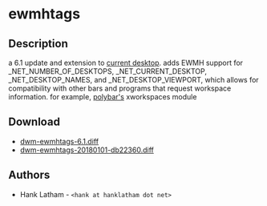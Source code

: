 ewmhtags
========

Description
-----------
a 6.1 update and extension to [current desktop][1].
adds EWMH support for \_NET\_NUMBER\_OF\_DESKTOPS, \_NET\_CURRENT\_DESKTOP, \_NET\_DESKTOP\_NAMES,
and \_NET\_DESKTOP\_VIEWPORT, which allows for compatibility with other bars and programs that request workspace information.
for example, [polybar's][2] xworkspaces module

Download
--------
* [dwm-ewmhtags-6.1.diff](dwm-ewmhtags-6.1.diff)
* [dwm-ewmhtags-20180101-db22360.diff](dwm-ewmhtags-20180101-db22360.diff)

Authors
-------
* Hank Latham - `<hank at hanklatham dot net>`

[1]: ../current_desktop
[2]: http://github.com/jaagr/polybar
